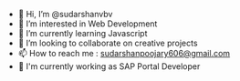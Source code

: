- 👋 Hi, I’m @sudarshanvbv
- 👀 I’m interested in Web Development
- 🌱 I’m currently learning Javascript
- 💞️ I’m looking to collaborate on creative projects
- 📫 How to reach me : sudarshanpoojary606@gmail.com
- 👀 I'm currently working as SAP Portal Developer

<!---
sudarshanvbv/sudarshanvbv is a ✨ special ✨ repository because its `README.md` (this file) appears on your GitHub profile.
You can click the Preview link to take a look at your changes.
--->
